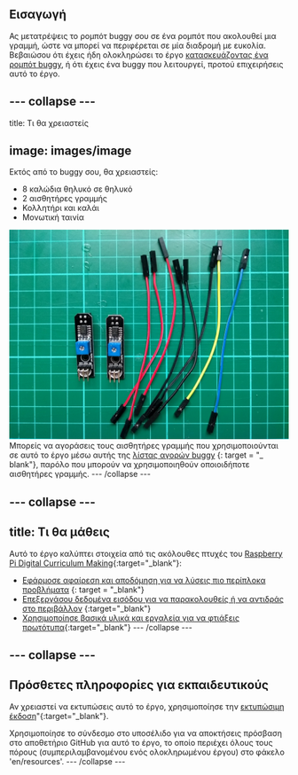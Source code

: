 ## Εισαγωγή

Ας μετατρέψεις το ρομπότ buggy σου σε ένα ρομπότ που ακολουθεί μια γραμμή, ώστε να μπορεί να περιφέρεται σε μία διαδρομή με ευκολία. Βεβαιώσου ότι έχεις ήδη ολοκληρώσει το έργο [κατασκευάζοντας ένα ρομπότ buggy](https://projects.raspberrypi.org/en/projects/build-a-buggy), ή ότι έχεις ένα buggy που λειτουργεί, προτού επιχειρήσεις αυτό το έργο.

<stream class="cloudflare-video" id="6a20279dbfe23651cfe17ebe616b87b7" loop></stream>

## \--- collapse \---

title: Τι θα χρειαστείς

## image: images/image

Εκτός από το buggy σου, θα χρειαστείς:

+ 8 καλώδια θηλυκό σε θηλυκό
+ 2 αισθητήρες γραμμής
+ Κολλητήρι και καλάι
+ Μονωτική ταινία

![components](images/components.jpg) Μπορείς να αγοράσεις τους αισθητήρες γραμμής που χρησιμοποιούνται σε αυτό το έργο μέσω αυτής της [λίστας αγορών buggy](https://my.aliexpress.com/wishlist/wish_list_product_list.htm?spm=a2g0s.8937460.0.0.EKSrsx&currentGroupId=100000000943756) {: target = "_ blank"}, παρόλο που μπορούν να χρησιμοποιηθούν οποιοιδήποτε αισθητήρες γραμμής. \--- /collapse \---

## \--- collapse \---

## title: Τι θα μάθεις

Αυτό το έργο καλύπτει στοιχεία από τις ακόλουθες πτυχές του [Raspberry Pi Digital Curriculum Making](http://rpf.io/curriculum){:target="_blank"}:

+ [Εφάρμοσε αφαίρεση και αποδόμηση για να λύσεις πιο περίπλοκα προβλήματα](https://curriculum.raspberrypi.org/programming/developer/) {: target = "_blank"}
+ [Επεξεργάσου δεδομένα εισόδου για να παρακολουθείς ή να αντιδράς στο περιβάλλον](https://curriculum.raspberrypi.org/physical-computing/developer/) {:target="_blank"}
+ [Χρησιμοποίησε βασικά υλικά και εργαλεία για να φτιάξεις πρωτότυπα](https://curriculum.raspberrypi.org/manufacture/creator/){:target="_blank"} \--- /collapse \---

## \--- collapse \---

## Πρόσθετες πληροφορίες για εκπαιδευτικούς

Αν χρειαστεί να εκτυπώσεις αυτό το έργο, χρησιμοποίησε την [εκτυπώσιμη έκδοση](https://projects.raspberrypi.org/en/projects/project-name/print)"{:target="_blank"}.

Χρησιμοποίησε το σύνδεσμο στο υποσέλιδο για να αποκτήσεις πρόσβαση στο αποθετήριο GitHub για αυτό το έργο, το οποίο περιέχει όλους τους πόρους (συμπεριλαμβανομένου ενός ολοκληρωμένου έργου) στο φάκελο 'en/resources'. \--- /collapse \---